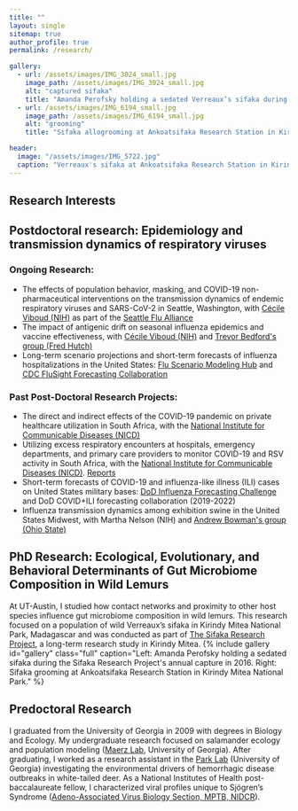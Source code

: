 ```yaml
---
title: ""
layout: single
sitemap: true
author_profile: true
permalink: /research/

gallery:
  - url: /assets/images/IMG_3024_small.jpg
    image_path: /assets/images/IMG_3024_small.jpg
    alt: "captured sifaka"
    title: "Amanda Perofsky holding a sedated Verreaux’s sifaka during the Sifaka Research Project's annual capture in 2016. The Sifaka Research Project at Ankoatsifaka Research Station captures animals periodically to mark them with collars, to monitor health, and to collect genetic material."
  - url: /assets/images/IMG_6194_small.jpg
    image_path: /assets/images/IMG_6194_small.jpg
    alt: "grooming"
    title: "Sifaka allogrooming at Ankoatsifaka Research Station in Kirindy Mitea National Park. Sifaka regularly groom one another with their tooth combs and tongues to remove ectoparasites. Photo credit: Amanda Perofsky"

header:
  image: "/assets/images/IMG_5722.jpg"
  caption: "Verreaux's sifaka at Ankoatsifaka Research Station in Kirindy Mitea National Park, Madagascar. Credit: Amanda Perofsky"
---
```

## Research Interests

## Postdoctoral research: Epidemiology and transmission dynamics of respiratory viruses

### Ongoing Research: 
- The effects of population behavior, masking, and COVID-19 non-pharmaceutical interventions on the transmission dynamics of endemic respiratory viruses and SARS-CoV-2 in Seattle, Washington, with [Cécile Viboud (NIH)](https://www.fic.nih.gov/About/Staff/epidemiology-population-studies/Pages/default.aspx) as part of the [Seattle Flu Alliance](https://seattleflu.org/)
- The impact of antigenic drift on seasonal influenza epidemics and vaccine effectiveness, with [Cécile Viboud (NIH)](https://www.fic.nih.gov/About/Staff/epidemiology-population-studies/Pages/default.aspx) and [Trevor Bedford's group (Fred Hutch)](https://bedford.io/)
- Long-term scenario projections and short-term forecasts of influenza hospitalizations in the United States: [Flu Scenario Modeling Hub](https://fluscenariomodelinghub.org/) and [CDC FluSight Forecasting Collaboration](https://www.cdc.gov/flu/weekly/flusight/index.html)

### Past Post-Doctoral Research Projects:
- The direct and indirect effects of the COVID-19 pandemic on private healthcare utilization in South Africa, with the [National Institute for Communicable Diseases (NICD)](https://www.nicd.ac.za/)
- Utilizing excess respiratory encounters at hospitals, emergency departments, and primary care providers to monitor COVID-19 and RSV activity in South Africa, with the [National Institute for Communicable Diseases (NICD)](https://www.nicd.ac.za/). [Reports](https://www.nicd.ac.za/diseases-a-z-index/disease-index-covid-19/surveillance-reports/private-consultations-excess-respiratory-encounters/)
- Short-term forecasts of COVID-19 and influenza-like illness (ILI) cases on United States military bases: [DoD Influenza Forecasting Challenge](https://predict.cdc.gov/) and DoD COVID+ILI forecasting collaboration (2019-2022)
- Influenza transmission dynamics among exhibition swine in the United States Midwest, with Martha Nelson (NIH) and [Andrew Bowman's group (Ohio State)](https://vet.osu.edu/preventive-medicine/vpm-research/animal-influenza-ecology-epidemiology-research-program)

## PhD Research: Ecological, Evolutionary, and Behavioral Determinants of Gut Microbiome Composition in Wild Lemurs

At UT-Austin, I studied how contact networks and proximity to other host species influence gut microbiome composition in wild lemurs. This research focused on a population of wild Verreaux’s sifaka in Kirindy Mitea National Park, Madagascar and was conducted as part of [The Sifaka Research Project](https://labs.la.utexas.edu/ankoatsifaka/), a long-term research study in Kirindy Mitea.
{% include gallery id="gallery" class="full" caption="Left: Amanda Perofsky holding a sedated sifaka during the Sifaka Research Project's annual capture in 2016. Right: Sifaka grooming at Ankoatsifaka Research Station in Kirindy Mitea National Park." %}

## Predoctoral Research

I graduated from the University of Georgia in 2009 with degrees in Biology and Ecology. My undergraduate research focused on salamander ecology and population modeling ([Maerz Lab](http://jcmaerz.wixsite.com/maerzlab), University of Georgia). After graduating, I worked as a research assistant in the [Park Lab](http://parklab.ecology.uga.edu/) (University of Georgia) investigating the environmental drivers of hemorrhagic disease outbreaks in white-tailed deer. As a National Institutes of Health post-baccalaureate fellow, I characterized viral profiles unique to Sjögren’s Syndrome ([Adeno-Associated Virus Biology Section, MPTB, NIDCR](https://www.nidcr.nih.gov/research/conducted-at-nidcr/investigators/john-chiorini)).
